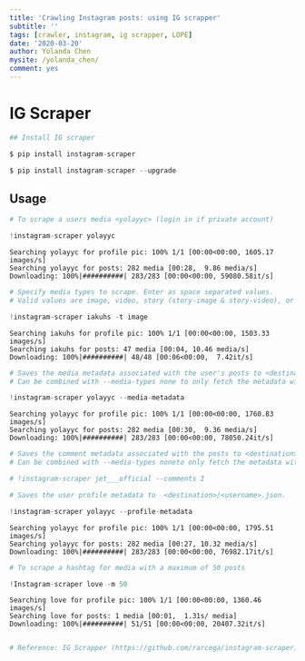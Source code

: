 ```yaml
---
title: 'Crawling Instagram posts: using IG scrapper'
subtitle: ''
tags: [crawler, instagram, ig scrapper, LOPE]
date: '2020-03-20'
author: Yolanda Chen
mysite: /yolanda_chen/
comment: yes
---
```



# IG Scraper


```python
## Install IG scraper
```


```python
$ pip install instagram-scraper
```


```python
$ pip install instagram-scraper --upgrade
```

## Usage


```python
# To scrape a users media <yolayyc> (login in if private account)
```


```python
!instagram-scraper yolayyc
```

    Searching yolayyc for profile pic: 100% 1/1 [00:00<00:00, 1605.17 images/s]
    Searching yolayyc for posts: 282 media [00:28,  9.86 media/s]
    Downloading: 100%|##########| 283/283 [00:00<00:00, 59080.58it/s]



```python
# Specify media types to scrape. Enter as space separated values. 
# Valid values are image, video, story (story-image & story-video), or none. Stories require a --login-user and --login-pass to be defined.
```


```python
!instagram-scraper iakuhs -t image
```

    Searching iakuhs for profile pic: 100% 1/1 [00:00<00:00, 1503.33 images/s]
    Searching iakuhs for posts: 47 media [00:04, 10.46 media/s]
    Downloading: 100%|##########| 48/48 [00:06<00:00,  7.42it/s]



```python
# Saves the media metadata associated with the user's posts to <destination>/<username>.json.  
# Can be combined with --media-types none to only fetch the metadata without downloading the media.
```


```python
!instagram-scraper yolayyc --media-metadata
```

    Searching yolayyc for profile pic: 100% 1/1 [00:00<00:00, 1760.83 images/s]
    Searching yolayyc for posts: 282 media [00:30,  9.36 media/s]
    Downloading: 100%|##########| 283/283 [00:00<00:00, 78050.24it/s]



```python
# Saves the comment metadata associated with the posts to <destination>/<username>.json. 
# Can be combined with --media-types noneto only fetch the metadata without downloading the media.
```


```python
# !instagram-scraper jet___official --comments I
```


```python
# Saves the user profile metadata to  <destination>/<username>.json.
```


```python
!instagram-scraper yolayyc --profile-metadata
```

    Searching yolayyc for profile pic: 100% 1/1 [00:00<00:00, 1795.51 images/s]
    Searching yolayyc for posts: 282 media [00:27, 10.32 media/s]
    Downloading: 100%|##########| 283/283 [00:00<00:00, 76982.17it/s]



```python
# To scrape a hashtag for media with a maximum of 50 posts
```


```python
!Instagram-scraper love -m 50
```

    Searching love for profile pic: 100% 1/1 [00:00<00:00, 1360.46 images/s]
    Searching love for posts: 1 media [00:01,  1.31s/ media]
    Downloading: 100%|##########| 51/51 [00:00<00:00, 20407.32it/s]



```python

```


```python
# Reference: IG Scrapper (https://github.com/rarcega/instagram-scraper)
```
